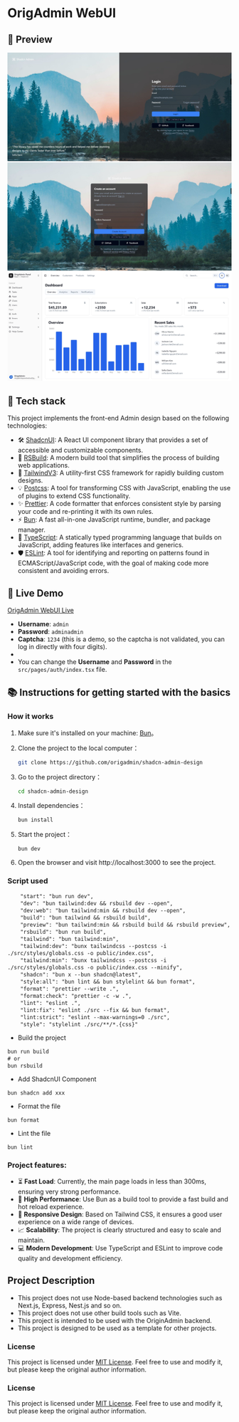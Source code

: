 # OrigAdmin WebUI

## 🌟 Preview

![signin](resources/signin.jpg)
![signup](resources/signup.jpg)
![dashboard](resources/dashboard.jpg)

## 🔧 Tech stack

This project implements the front-end Admin design based on the following technologies:

- 🛠️ [ShadcnUI](https://ui.shadcn.com/): A React UI component library that provides a set of accessible and customizable components.
- 🚀 [RSBuild](https://rsbuild.js.org/): A modern build tool that simplifies the process of building web applications.
- 🎨 [TailwindV3](https://tailwindcss.com/): A utility-first CSS framework for rapidly building custom designs.
- 💡 [Postcss](https://postcss.org/): A tool for transforming CSS with JavaScript, enabling the use of plugins to extend CSS functionality.
- ✨ [Prettier](https://prettier.io/): A code formatter that enforces consistent style by parsing your code and re-printing it with its own rules.
- ⚡ [Bun](https://bun.sh/): A fast all-in-one JavaScript runtime, bundler, and package manager.
- 📜 [TypeScript](https://www.typescriptlang.org/): A statically typed programming language that builds on JavaScript, adding features like interfaces and generics.
- 🛡️ [ESLint](https://eslint.org/): A tool for identifying and reporting on patterns found in ECMAScript/JavaScript code, with the goal of making code more consistent and avoiding errors.

## 🚀 Live Demo

[OrigAdmin WebUI Live](https://shadcn-admin-design.vercel.app)

- **Username**: `admin`
- **Password**: `adminadmin`
- **Captcha**: `1234` (this is a demo, so the captcha is not validated, you can log in directly with four digits).
-
- You can change the **Username** and **Password** in the `src/pages/auth/index.tsx` file.

## 📚 Instructions for getting started with the basics

### How it works

1. Make sure it's installed on your machine: [Bun](https://bun.sh/)。
2. Clone the project to the local computer：

   ```bash
   git clone https://github.com/origadmin/shadcn-admin-design
   ```
3. Go to the project directory：
   ```bash
   cd shadcn-admin-design
   ```
4. Install dependencies：
   ```bash
   bun install
   ```
5. Start the project：
   ```bash
   bun dev
   ```
6. Open the browser and visit http://localhost:3000 to see the project.

### Script used

```
    "start": "bun run dev",
    "dev": "bun tailwind:dev && rsbuild dev --open",
    "dev:web": "bun tailwind:min && rsbuild dev --open",
    "build": "bun tailwind && rsbuild build",
    "preview": "bun tailwind:min && rsbuild build && rsbuild preview",
    "rsbuild": "bun run build",
    "tailwind": "bun tailwind:min",
    "tailwind:dev": "bunx tailwindcss --postcss -i ./src/styles/globals.css -o public/index.css",
    "tailwind:min": "bunx tailwindcss --postcss -i ./src/styles/globals.css -o public/index.css --minify",
    "shadcn": "bun x --bun shadcn@latest",
    "style:all": "bun lint && bun stylelint && bun format",
    "format": "prettier --write .",
    "format:check": "prettier -c -w .",
    "lint": "eslint .",
    "lint:fix": "eslint ./src --fix && bun format",
    "lint:strict": "eslint --max-warnings=0 ./src",
    "style": "stylelint ./src/**/*.{css}"
```

- Build the project

```
bun run build
# or
bun rsbuild
```

- Add ShadcnUI Component

```
bun shadcn add xxx
```

- Format the file

```
bun format
```

- Lint the file

```
bun lint
```

### Project features:

- ⏳ **Fast Load**: Currently, the main page loads in less than 300ms, ensuring very strong performance.
- 🚀 **High Performance**: Use Bun as a build tool to provide a fast build and hot reload experience.
- 📱 **Responsive Design**: Based on Tailwind CSS, it ensures a good user experience on a wide range of devices.
- 📈 **Scalability**: The project is clearly structured and easy to scale and maintain.
- 💻 **Modern Development**: Use TypeScript and ESLint to improve code quality and development efficiency.

## Project Description

- This project does not use Node-based backend technologies such as Next.js, Express, Nest.js and so on.
- This project does not use other build tools such as Vite.
- This project is intended to be used with the OriginAdmin backend.
- This project is designed to be used as a template for other projects.

### License

This project is licensed under [MIT License](https://opensource.org/licenses/MIT). Feel free to use and modify it, but please keep the original author information.


### License

This project is licensed under [MIT License](https://opensource.org/licenses/MIT). Feel free to use and modify it, but
please
keep the original author information.
